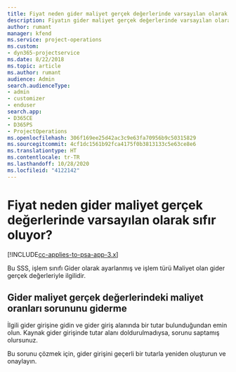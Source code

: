 ```yaml
---
title: Fiyat neden gider maliyet gerçek değerlerinde varsayılan olarak sıfır oluyor?
description: Fiyatın gider maliyet gerçek değerlerinde varsayılan olarak 0 olması sorununu giderme.
author: rumant
manager: kfend
ms.service: project-operations
ms.custom:
- dyn365-projectservice
ms.date: 8/22/2018
ms.topic: article
ms.author: rumant
audience: Admin
search.audienceType:
- admin
- customizer
- enduser
search.app:
- D365CE
- D365PS
- ProjectOperations
ms.openlocfilehash: 306f169ee25d42ac3c9e63fa70956b9c50315829
ms.sourcegitcommit: 4cf1dc1561b92fca4175f0b3813133c5e63ce8e6
ms.translationtype: HT
ms.contentlocale: tr-TR
ms.lasthandoff: 10/28/2020
ms.locfileid: "4122142"
---
```

# <a name="why-is-the-price-defaulting-to-zero-on-expense-cost-actuals"></a>Fiyat neden gider maliyet gerçek değerlerinde varsayılan olarak sıfır oluyor?

[!INCLUDE[cc-applies-to-psa-app-3.x](../includes/cc-applies-to-psa-app-3x.md)]

Bu SSS, işlem sınıfı Gider olarak ayarlanmış ve işlem türü Maliyet olan gider gerçek değerleriyle ilgilidir.

## <a name="troubleshooting-cost-rates-on-expense-cost-actuals"></a>Gider maliyet gerçek değerlerindeki maliyet oranları sorununu giderme

İlgili gider girişine gidin ve gider giriş alanında bir tutar bulunduğundan emin olun. Kaynak gider girişinde tutar alanı doldurulmadıysa, sorunu saptamış olursunuz.
 
Bu sorunu çözmek için, gider girişini geçerli bir tutarla yeniden oluşturun ve onaylayın.
